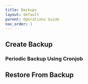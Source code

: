 ```yaml
---
title: Backups
layout: default
parent: Operations Guide
nav_order: 1
---
```


## Create Backup

### Periodic Backup Using Cronjob

## Restore From Backup

